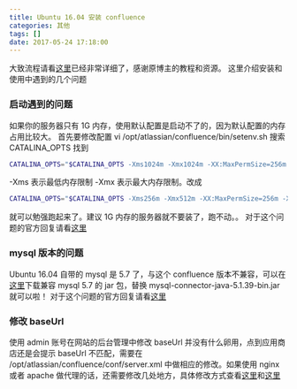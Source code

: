 ```yaml
---
title: Ubuntu 16.04 安装 confluence
categories: 其他
tags: []
date: 2017-05-24 17:18:00
---
```


大致流程请看[这里][1]已经非常详细了，感谢原博主的教程和资源。
这里介绍安装和使用中遇到的几个问题

### 启动遇到的问题
如果你的服务器只有 1G 内存，使用默认配置是启动不了的，因为默认配置的内存占用比较大。
首先要修改配置 
vi /opt/atlassian/confluence/bin/setenv.sh
搜索 CATALINA_OPTS 
找到 
```bash
CATALINA_OPTS="$CATALINA_OPTS -Xms1024m -Xmx1024m -XX:MaxPermSize=256m -XX:+UseG1GC"
```
-Xms 表示最低内存限制 -Xmx 表示最大内存限制。改成 
```bash
CATALINA_OPTS="$CATALINA_OPTS -Xms256m -Xmx512m -XX:MaxPermSize=256m -XX:+UseG1GC"
```
就可以勉强跑起来了。建议 1G 内存的服务器就不要装了，跑不动。。
对于这个问题的官方回复请看[这里][2]

### mysql 版本的问题
Ubuntu 16.04 自带的 mysql 是 5.7 了，与这个 confluence 版本不兼容，可以在[这里][3]下载兼容 mysql 5.7 的 jar 包，替换 mysql-connector-java-5.1.39-bin.jar 就可以啦！
对于这个问题的官方回复请看[这里][4]

### 修改 baseUrl
使用 admin 账号在网站的后台管理中修改 baseUrl 并没有什么卵用，点到应用商店还是会提示 baseUrl 不匹配，需要在 /opt/atlassian/confluence/conf/server.xml 中做相应的修改。如果使用 nginx 或者 apache 做代理的话，还需要修改几处地方，具体修改方式查看[这里][5]和[这里][6]


  [1]: http://www.chen-hao.com.cn/%E6%90%AD%E5%BB%BA%E5%85%AC%E5%8F%B8wiki%E7%B3%BB%E7%BB%9F-confluence-%E6%B1%89%E5%8C%96%E7%A0%B4%E8%A7%A3%E7%89%88.html
  [2]: https://confluence.atlassian.com/confkb/how-to-fix-out-of-memory-errors-by-increasing-available-memory-154071.html
  [3]: https://github.com/yurii-github/mysql-connector-j/blob/release/5.1/mysql-connector-java-5.1.39-SNAPSHOT-bin.jar
  [4]: https://confluence.atlassian.com/confkb/confluence-fails-to-start-with-error-unknown-system-variable-storage_engine-using-mysql-5-7-x-789090576.html
  [5]: https://confluence.atlassian.com/conf56/configuring-the-server-base-url-658737242.html
  [6]: https://confluence.atlassian.com/kb/proxying-atlassian-server-applications-with-apache-http-server-mod_proxy_http-806032611.html
